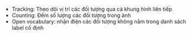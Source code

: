 * Tracking: Theo dõi vị trí các đối tượng qua cá khung hình liên tiếp
* Counting: Đếm số lượng các đối tượng trong ảnh
* Open vocabulary: nhận điện các đối tượng không nằm trong danh sách label cố định